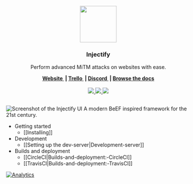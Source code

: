<p align="center">
	<a href="https://injectify.samdd.me/?ref=logo">
		<img src="https://github.com/samdenty99/injectify/raw/master/assets/injectify.png" width="100">
	</a>
  <h3 align="center">Injectify</h3>
  <p align="center">
    Perform advanced MiTM attacks on websites with ease.
  </p>
</p>
<p align="center">
	<b>
		<a href="https://injectify.samdd.me/?ref=website">
			Website
		</a>&nbsp;|
		<a href="https://samdenty99.github.io/r?https://trello.com/b/UdrfNufx">
			Trello
    </a>&nbsp;|
		<a href="https://samdenty99.github.io/r?https://discord.gg/Nsz5AeD">
			Discord
		</a>&nbsp;|
		<a href="https://samdenty99.github.io/r?https://github.com/samdenty99/injectify/wiki">
			Browse the docs
		</a>
	</b>
	<br><br>
	<a href="https://samdenty99.github.io/r?https://circleci.com/gh/samdenty99/injectify/">
		<img src="https://img.shields.io/circleci/project/github/samdenty99/injectify.svg?style=flat">
	</a>
  <a href="https://samdenty99.github.io/r?https://github.com/samdenty99/injectify/blob/master/package.json">
		<img src="https://img.shields.io/github/package-json/v/samdenty99/injectify.svg?style=flat">
	</a>
	<a href="https://samdenty99.github.io/r?https://discord.gg/yN2x7sp">
		<img src="https://img.shields.io/discord/335836376031428618.svg?colorB=1081C1&style=flat">
	</a>
</p>
<h2></h2>


![Screenshot of the Injectify UI](https://samdd.me/images/projects/injectify.png)
A modern BeEF inspired framework for the 21st century.
- Getting started
  - [[Installing]]
- Development
  - [[Setting up the dev-server|Development-server]]
- Builds and deployment
  - [[CircleCI|Builds-and-deployment:-CircleCI]]
  - [[TravisCI|Builds-and-deployment:-TravisCI]]

[![Analytics](https://ga-beacon.appspot.com/UA-85426772-5/Injectify/?pixel)](https://github.com/igrigorik/ga-beacon)

